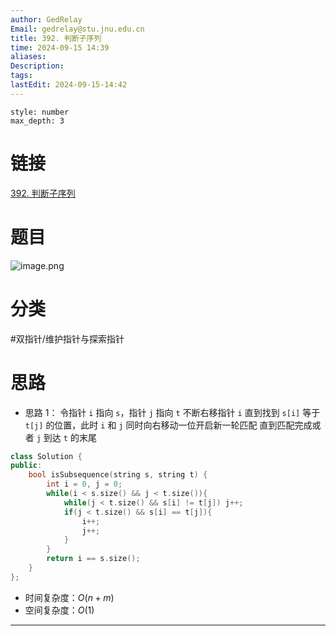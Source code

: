 ```yaml
---
author: GedRelay
Email: gedrelay@stu.jnu.edu.cn
title: 392. 判断子序列
time: 2024-09-15 14:39
aliases: 
Description: 
tags: 
lastEdit: 2024-09-15-14:42
---
```


```toc
style: number
max_depth: 3
```

# 链接
[392. 判断子序列](https://leetcode.cn/problems/is-subsequence/) 

# 题目
![image.png](https://ged-pic-bed.oss-cn-guangzhou.aliyuncs.com/img/202409151439341.png)


# 分类
#双指针/维护指针与探索指针 

# 思路
- 思路 1：
令指针 `i` 指向 `s`，指针 `j` 指向 `t` 
不断右移指针 `i` 直到找到 `s[i]` 等于 `t[j]` 的位置，此时 `i` 和 `j` 同时向右移动一位开启新一轮匹配
直到匹配完成或者 `j` 到达 `t` 的末尾


```cpp
class Solution {
public:
    bool isSubsequence(string s, string t) {
        int i = 0, j = 0;
        while(i < s.size() && j < t.size()){
            while(j < t.size() && s[i] != t[j]) j++;
            if(j < t.size() && s[i] == t[j]){
                i++;
                j++;
            }
        }
        return i == s.size();
    }
};
```


- 时间复杂度：${O\left( n+m \right)  }$ 
- 空间复杂度：${O\left( 1 \right)  }$ 


---


